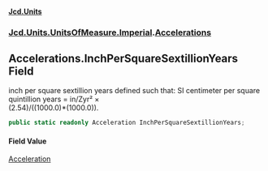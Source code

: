 #### [Jcd.Units](index.md 'index')
### [Jcd.Units.UnitsOfMeasure.Imperial](Jcd.Units.UnitsOfMeasure.Imperial.md 'Jcd.Units.UnitsOfMeasure.Imperial').[Accelerations](Accelerations.md 'Jcd.Units.UnitsOfMeasure.Imperial.Accelerations')

## Accelerations.InchPerSquareSextillionYears Field

inch per square sextillion years defined such that: SI centimeter per square quintillion years = in/Zyr² ×  
(2.54)/((1000.0)*(1000.0)).

```csharp
public static readonly Acceleration InchPerSquareSextillionYears;
```

#### Field Value
[Acceleration](Acceleration.md 'Jcd.Units.UnitTypes.Acceleration')